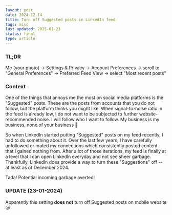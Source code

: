 ```yaml
---
layout: post
date: 2024-12-14
title: Turn off Suggested posts in LinkedIn feed
tags: misc
last_updated: 2025-01-23
status: final
type: article
---
```


### TL;DR

Me (your photo) -> Settings & Privacy -> Account Preferences -> scroll to "General Preferences" -> Preferred Feed View -> select "Most recent posts"


### Context

One of the things that annoys me the most on social media platforms is the "Suggested" posts. These are the posts from accounts that you do not follow, but the platform thinks you might like. When signal-to-noise ratio in the feed is already low, I do not want to be subjected to further website-recommended noise. I will follow who I want to follow. My business is my business, none of your business 😤

So when LinkedIn started putting "Suggested" posts on my feed recently, I had to do something about it. Over the last few years, I have carefully unfollowed or muted my connections which consistently posted content that I gained nothing from. After a lot of those iterations, my feed is finally at a level that I can open LinkedIn everyday and not see sheer garbage. Thankfully, LinkedIn does provide a way to turn these "Suggestions" off -- at least as of December 2024.

Tada! Potential incoming garbage averted!

### UPDATE (23-01-2024)

Apparently this setting **does not** turn off Suggested posts on mobile website 😒
